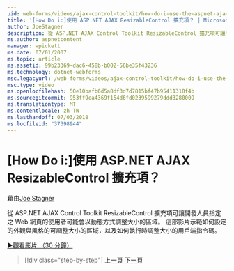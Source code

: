 ```yaml
---
uid: web-forms/videos/ajax-control-toolkit/how-do-i-use-the-aspnet-ajax-resizablecontrol-extender
title: '[How Do i:]使用 ASP.NET AJAX ResizableControl 擴充項？ | Microsoft Docs'
author: JoeStagner
description: 從 ASP.NET AJAX Control Toolkit ResizableControl 擴充項可讓開發人員指定的使用者可能會調整大小的網頁區域動態...
ms.author: aspnetcontent
manager: wpickett
ms.date: 07/01/2007
ms.topic: article
ms.assetid: 99b23369-dac6-458b-b002-56be35f43236
ms.technology: dotnet-webforms
msc.legacyurl: /web-forms/videos/ajax-control-toolkit/how-do-i-use-the-aspnet-ajax-resizablecontrol-extender
msc.type: video
ms.openlocfilehash: 50e10bafb6d5a8df3d7d7815bf47b95411318f4b
ms.sourcegitcommit: 953ff9ea4369f154d6fd0239599279ddd3280009
ms.translationtype: MT
ms.contentlocale: zh-TW
ms.lasthandoff: 07/03/2018
ms.locfileid: "37398944"
---
```

<a name="how-do-i-use-the-aspnet-ajax-resizablecontrol-extender"></a>[How Do i:]使用 ASP.NET AJAX ResizableControl 擴充項？
====================
藉由[Joe Stagner](https://github.com/JoeStagner)

從 ASP.NET AJAX Control Toolkit ResizableControl 擴充項可讓開發人員指定之 Web 網頁的使用者可能會以動態方式調整大小的區域。 這部影片示範如何設定的外觀與風格的可調整大小的區域，以及如何執行時調整大小的用戶端指令碼。

[&#9654;觀看影片 （30 分鐘）](https://channel9.msdn.com/Blogs/ASP-NET-Site-Videos/how-do-i-use-the-aspnet-ajax-resizablecontrol-extender)

> [!div class="step-by-step"]
> [上一頁](how-do-i-use-the-aspnet-ajax-validatorcallout-extender.md)
> [下一頁](how-do-i-use-the-aspnet-ajax-tabs-control.md)
